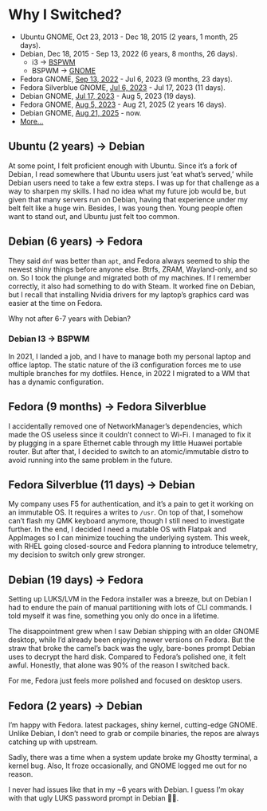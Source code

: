 # Why I Switched?

- Ubuntu GNOME, Oct 23, 2013 - Dec 18, 2015 (2 years, 1 month, 25 days).
- Debian, Dec 18, 2015 - Sep 13, 2022 (6 years, 8 months, 26 days).
  - i3 -> [BSPWM](https://github.com/azzamsa/dotfiles/commit/52aa44bca349cc575aba6dc22cafc6f50e5f4d31)
  - BSPWM -> [GNOME](https://github.com/azzamsa/dotfiles/commit/376e66797cc6cc9914af727f0a8f2396286d4e10)
- Fedora GNOME, [Sep 13, 2022][fedora-2022-start] - Jul 6, 2023 (9 months, 23 days).
- Fedora Silverblue GNOME, [Jul 6, 2023][fedora-silverblue-start] - Jul 17, 2023 (11 days).
- Debian GNOME, [Jul 17, 2023][debian-2023-start] - Aug 5, 2023 (19 days).
- Fedora GNOME, [Aug 5, 2023][fedora-2023-start] - Aug 21, 2025 (2 years 16 days).
- Debian GNOME, [Aug 21, 2025][debian-2025-start] - now.
- [More...](BOOKMARKS.md)

## Ubuntu (2 years) -> Debian

At some point, I felt proficient enough with Ubuntu. Since it’s a fork of Debian, I read somewhere that Ubuntu users just ‘eat what’s served,’ while Debian users need to take a few extra steps. I was up for that challenge as a way to sharpen my skills. I had no idea what my future job would be, but given that many servers run on Debian, having that experience under my belt felt like a huge win. Besides, I was young then. Young people often want to stand out, and Ubuntu just felt too common.

## Debian (6 years) -> Fedora

They said `dnf` was better than `apt`, and Fedora always seemed to ship the newest shiny things before anyone else. Btrfs, ZRAM, Wayland-only, and so on. So I took the plunge and migrated both of my machines. If I remember correctly, it also had something to do with Steam. It worked fine on Debian, but I recall that installing Nvidia drivers for my laptop’s graphics card was easier at the time on Fedora.

Why not after 6-7 years with Debian?

### Debian I3 -> BSPWM

In 2021, I landed a job, and I have to manage both my personal laptop and office laptop. The static nature of the i3 configuration forces me to use multiple branches for my dotfiles.
Hence, in 2022 I migrated to a WM that has a dynamic configuration.

## Fedora (9 months) -> Fedora Silverblue

I accidentally removed one of NetworkManager’s dependencies, which made the OS useless since it couldn’t connect to Wi-Fi.
I managed to fix it by plugging in a spare Ethernet cable through my little Huawei portable router.
But after that, I decided to switch to an atomic/immutable distro to avoid running into the same problem in the future.

## Fedora Silverblue (11 days) -> Debian

My company uses F5 for authentication, and it’s a pain to get it working on an immutable OS.
It requires a writes to `/usr`.
On top of that, I somehow can’t flash my QMK keyboard anymore, though I still need to investigate further.
In the end, I decided I need a mutable OS with Flatpak and AppImages so I can minimize touching the underlying system.
This week, with RHEL going closed-source and Fedora planning to introduce telemetry, my decision to switch only grew stronger.

## Debian (19 days) -> Fedora

Setting up LUKS/LVM in the Fedora installer was a breeze,
but on Debian I had to endure the pain of manual partitioning with lots of CLI commands.
I told myself it was fine, something you only do once in a lifetime.

The disappointment grew when I saw Debian shipping with an older GNOME desktop,
while I’d already been enjoying newer versions on Fedora. But the straw that broke the camel’s back was the ugly,
bare-bones prompt Debian uses to decrypt the hard disk. Compared to Fedora’s polished one, it felt awful.
Honestly, that alone was 90% of the reason I switched back.

For me, Fedora just feels more polished and focused on desktop users.

## Fedora (2 years) -> Debian

I’m happy with Fedora. latest packages, shiny kernel, cutting-edge GNOME.
Unlike Debian, I don’t need to grab or compile binaries, the repos are always catching up with upstream.

Sadly, there was a time when a system update broke my Ghostty terminal, a kernel bug.
Also, It froze occasionally, and GNOME logged me out for no reason.

I never had issues like that in my ~6 years with Debian.
I guess I’m okay with that ugly LUKS password prompt in Debian 🤷🏼.

[fedora-2022-start]: https://github.com/azzamsa/dotfiles/commit/4c5ccdc51e63a552c73113753687e6d9aa5e70fd
[fedora-2023-start]: https://github.com/azzamsa/dotfiles/commit/f09550c399e67f223fa41c4517b15b1772e56847
[debian-2023-start]: https://github.com/azzamsa/dotfiles/commit/61513966e5b6c1697af94e68e22a6caffb0c64dc
[fedora-silverblue-start]: https://github.com/azzamsa/dotfiles/commit/d2d3d2e0b4f83362488a407155149d581122d361
[debian-2025-start]: https://github.com/azzamsa/dotfiles/commit/1584afb8202e2e2a227ff0daff10c102bee07188
[current-os]: https://github.com/azzamsa/dotfiles
